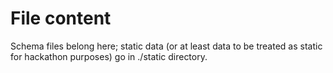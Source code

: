 # File content 

Schema files belong here; static data (or at least data to be treated as static
for hackathon purposes) go in ./static directory. 
